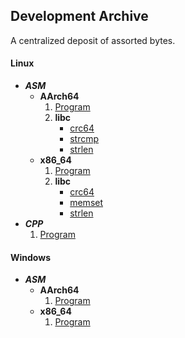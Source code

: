 ## Development Archive

A centralized deposit of assorted bytes.

#### Linux
- ***ASM***
	- **AArch64**
		1. [Program](asm/aarch64/linux/program/)
		2. **libc**
			- [crc64](asm/aarch64/libc/linux/crc64.s)
			- [strcmp](asm/aarch64/libc/linux/strcmp.s)
			- [strlen](asm/aarch64/libc/linux/strlen.s)
	- **x86_64**
		1. [Program](asm/x86_64/linux/program/)
		2. **libc**
			- [crc64](asm/x86_64/libc/linux/crc64.s)
			- [memset](asm/x86_64/libc/linux/memset.s)
			- [strlen](asm/x86_64/libc/linux/strlen.s)
- ***CPP***
	1. [Program](cpp/linux/program/)

#### Windows
- ***ASM***
	- **AArch64**
		1. [Program](asm/aarch64/windows/program/)
	- **x86_64**
		1. [Program](asm/x86_64/windows/program/)